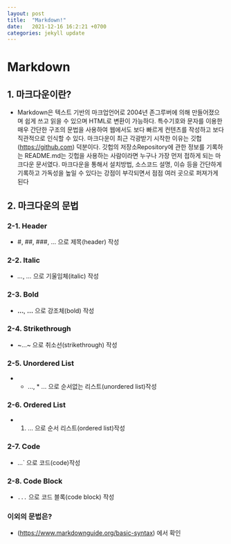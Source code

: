 ```yaml
---
layout: post
title:  "Markdown!"
date:   2021-12-16 16:2:21 +0700
categories: jekyll update
---
```


# Markdown
## 1. 마크다운이란?
* Markdown은 텍스트 기반의 마크업언어로 2004년 존그루버에 의해 만들어졌으며 쉽게 쓰고 읽을 수 있으며 HTML로 변환이 가능하다. 특수기호와 문자를 이용한 매우 간단한 구조의 문법을 사용하여 웹에서도 보다 빠르게 컨텐츠를 작성하고 보다 직관적으로 인식할 수 있다. 마크다운이 최근 각광받기 시작한 이유는 깃헙(https://github.com) 덕분이다. 깃헙의 저장소Repository에 관한 정보를 기록하는 README.md는 깃헙을 사용하는 사람이라면 누구나 가장 먼저 접하게 되는 마크다운 문서였다. 마크다운을 통해서 설치방법, 소스코드 설명, 이슈 등을 간단하게 기록하고 가독성을 높일 수 있다는 강점이 부각되면서 점점 여러 곳으로 퍼져가게 된다

## 2. 마크다운의 문법

### 2-1. Header
* #, ##, ###, ... 으로 제목(header) 작성

### 2-2. Italic
* *...*, _..._ 으로 기울임체(italic) 작성

### 2-3. Bold
* **...**, __...__ 으로 강조체(bold) 작성

### 2-4. Strikethrough
* ~...~ 으로 취소선(strikethrough) 작성

### 2-5. Unordered List
* - ..., * ... 으로 순서없는 리스트(unordered list)작성

### 2-6. Ordered List
* 1. ... 으로 순서 리스트(ordered list)작성

### 2-7. Code
* ...` 으로 코드(code)작성

### 2-8. Code Block
*  ```...``` 으로 코드 블록(code block) 작성

### 이외의 문법은? 
* (https://www.markdownguide.org/basic-syntax) 에서 확인
